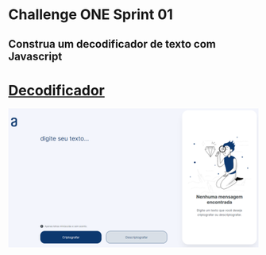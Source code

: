 # Challenge ONE Sprint 01

Construa um decodificador de texto com Javascript
---

# [Decodificador](https://lionelsu.github.io/Challenge-Oracle-ONE/Challenge-01-Decodificador/)

![Decodificador](./assests/Screenshot_18.png)
